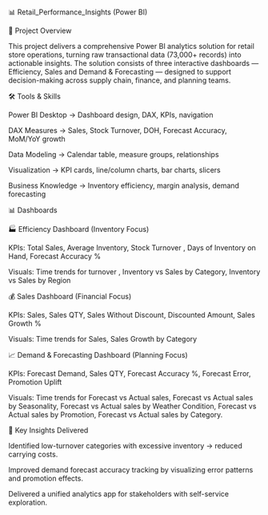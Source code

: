 📊 Retail_Performance_Insights (Power BI)

📌 Project Overview

This project delivers a comprehensive Power BI analytics solution for retail store operations, turning raw transactional data (73,000+ records) into actionable insights.
The solution consists of three interactive dashboards — Efficiency, Sales and Demand & Forecasting — designed to support decision-making across supply chain, finance, and planning teams.

🛠️ Tools & Skills

Power BI Desktop → Dashboard design, DAX, KPIs, navigation

DAX Measures → Sales, Stock Turnover, DOH, Forecast Accuracy, MoM/YoY growth

Data Modeling → Calendar table, measure groups, relationships

Visualization → KPI cards, line/column charts, bar charts, slicers

Business Knowledge → Inventory efficiency, margin analysis, demand forecasting

📊 Dashboards

🏭 Efficiency Dashboard (Inventory Focus)

KPIs: Total Sales, Average Inventory, Stock Turnover , Days of Inventory on Hand, Forecast Accuracy %

Visuals: Time trends for turnover , Inventory vs Sales by Category, Inventory vs Sales by Region


💰 Sales Dashboard (Financial Focus)

KPIs: Sales, Sales QTY, Sales Without Discount, Discounted Amount, Sales Growth %

Visuals: Time trends for Sales, Sales Growth by Category


📈 Demand & Forecasting Dashboard (Planning Focus)

KPIs: Forecast Demand, Sales QTY, Forecast Accuracy %, Forecast Error,  Promotion Uplift

Visuals: Time trends for Forecast vs Actual sales, Forecast vs Actual sales by Seasonality, Forecast vs Actual sales by Weather Condition, Forecast vs Actual sales by Promotion, Forecast vs Actual sales by Category.


📌 Key Insights Delivered

Identified low-turnover categories with excessive inventory → reduced carrying costs.

Improved demand forecast accuracy tracking by visualizing error patterns and promotion effects.

Delivered a unified analytics app for stakeholders with self-service exploration.

